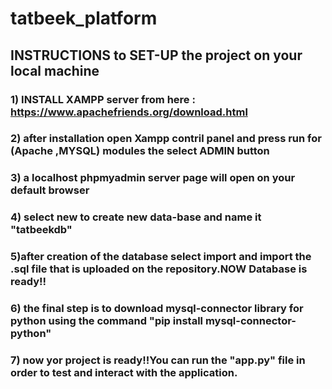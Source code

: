 # tatbeek_platform

## INSTRUCTIONS to SET-UP the project on your local machine
### 1) INSTALL XAMPP server from here : https://www.apachefriends.org/download.html
### 2) after installation open Xampp contril panel and press run for (Apache ,MYSQL) modules the select ADMIN button 
### 3) a localhost phpmyadmin server page will open on your default browser 
### 4) select new to create new data-base and name it "tatbeekdb"
### 5)after creation of the database select import and import the .sql file that is uploaded on the repository.NOW Database is ready!!
### 6) the final step is to download mysql-connector library for python using the command "pip install mysql-connector-python"
### 7) now yor project is ready!!You can run the "app.py" file in order to test and interact with the application.
